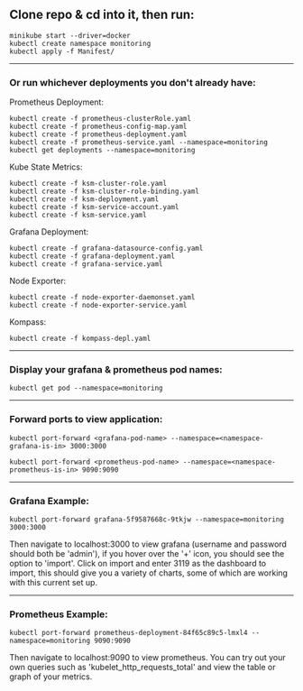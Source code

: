 ## Clone repo & cd into it, then run:

```
minikube start --driver=docker
kubectl create namespace monitoring
kubectl apply -f Manifest/
```

***

### Or run whichever deployments you don't already have: 


  

Prometheus Deployment:

```
kubectl create -f prometheus-clusterRole.yaml
kubectl create -f prometheus-config-map.yaml
kubectl create -f prometheus-deployment.yaml
kubectl create -f prometheus-service.yaml --namespace=monitoring
kubectl get deployments --namespace=monitoring
```

Kube State Metrics:

```
kubectl create -f ksm-cluster-role.yaml
kubectl create -f ksm-cluster-role-binding.yaml
kubectl create -f ksm-deployment.yaml
kubectl create -f ksm-service-account.yaml
kubectl create -f ksm-service.yaml
```

Grafana Deployment:

```
kubectl create -f grafana-datasource-config.yaml
kubectl create -f grafana-deployment.yaml
kubectl create -f grafana-service.yaml
```

Node Exporter:

```
kubectl create -f node-exporter-daemonset.yaml
kubectl create -f node-exporter-service.yaml
```

Kompass:

```
kubectl create -f kompass-depl.yaml
```

***

  

### Display your grafana & prometheus pod names:

```
kubectl get pod --namespace=monitoring
```

  

***

### Forward ports to view application:

```
kubectl port-forward <grafana-pod-name> --namespace=<namespace-grafana-is-in> 3000:3000
```

```
kubectl port-forward <prometheus-pod-name> --namespace=<namespace-prometheus-is-in> 9090:9090
```

***

### Grafana Example:

```
kubectl port-forward grafana-5f9587668c-9tkjw --namespace=monitoring 3000:3000
```

Then navigate to localhost:3000 to view grafana (username and password should both be 'admin'), if you hover over the '+' icon, you should see the option to 'import'. Click on import and enter 3119 as the dashboard to import, this should give you a variety of charts, some of which are working with this current set up.

  

***

### Prometheus Example:

```
kubectl port-forward prometheus-deployment-84f65c89c5-lmxl4 --namespace=monitoring 9090:9090
```

Then navigate to localhost:9090 to view prometheus. You can try out your own queries such as 'kubelet_http_requests_total' and view the table or graph of your metrics.